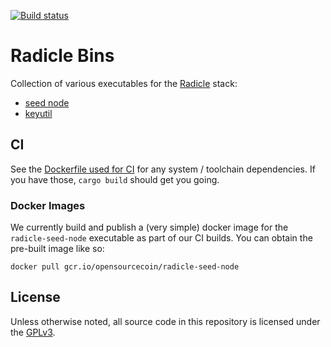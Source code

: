 [![Build status][bs]][bi]

# Radicle Bins

Collection of various executables for the [Radicle][ra] stack:

  - [seed node][sn]
  - [keyutil][ke]

## CI

See the [Dockerfile used for CI][ci] for any system / toolchain dependencies.
If you have those, `cargo build` should get you going.

### Docker Images

We currently build and publish a (very simple) docker image for the
`radicle-seed-node` executable as part of our CI builds. You can obtain the
pre-built image like so:

```shell
docker pull gcr.io/opensourcecoin/radicle-seed-node
```

## License

Unless otherwise noted, all source code in this repository is licensed under
the [GPLv3][gp].



[bi]: https://buildkite.com/monadic/radicle-bins
[bs]: https://badge.buildkite.com/6e86c41a8281d8f6f5a5537d3f499437c31a807d620157a863.svg?branch=master
[ci]: ./.docker/build/Dockerfile
[gp]: https://www.gnu.org/licenses/gpl-3.0.txt
[ha]: https://github.com/radicle-dev/radicle-bins/commit/f1462b92a06ef65ec4b65201e9801473a41b4ee3
[ke]: ./keyutil/README.md
[ra]: https://radicle.xyz
[sn]: ./seed/README.md
